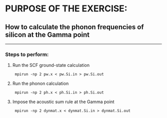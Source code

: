 # PURPOSE OF THE EXERCISE:
## How to calculate the phonon frequencies of silicon at the Gamma point
------------------------------------------------------------------------

### Steps to perform:

1. Run the SCF ground-state calculation

        mpirun -np 2 pw.x < pw.Si.in > pw.Si.out             

2. Run the phonon calculation

        mpirun -np 2 ph.x < ph.Si.in > ph.Si.out

3. Impose the acoustic sum rule at the Gamma point

        mpirun -np 2 dynmat.x < dynmat.Si.in > dynmat.Si.out
